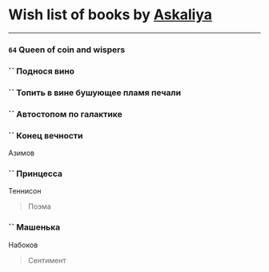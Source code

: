 # Wish list of books by [Askaliya](http://vk.com/id326783541)
---

### `64` Queen of coin and wispers

### `` Поднося вино

### `` Топить в вине бушующее пламя печали

### `` Автостопом по галактике

### `` Конец вечности
Азимов

### `` Принцесса
Теннисон
> Поэма

### `` Машенька
Набоков
> Сентимент

